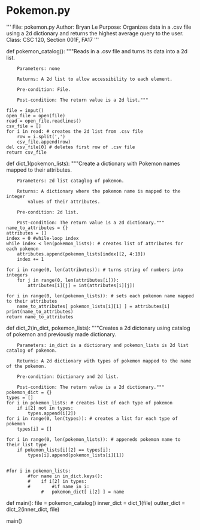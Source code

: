 # Pokemon.py

'''
    File: pokemon.py
    Author: Bryan Le
    Purpose: Organizes data in a .csv file using a 2d dictionary and returns
         the highest average query to the user.
    Class: CSC 120, Section 001F, FA17
'''

def pokemon_catalog():
    """Reads in a .csv file and turns its data into a 2d list.
      
        Parameters: none
      
        Returns: A 2d list to allow accessibility to each element.
      
        Pre-condition: File.
      
        Post-condition: The return value is a 2d list."""  
     
    file = input()
    open_file = open(file)
    read = open_file.readlines()
    csv_file = []
    for i in read: # creates the 2d list from .csv file
        row = i.split(',')
        csv_file.append(row)
    del csv_file[0] # deletes first row of .csv file
    return csv_file

def dict_1(pokemon_lists):
    """Create a dictionary with Pokemon names mapped to their attributes.
      
        Parameters: 2d list cataglog of pokemon.
      
        Returns: A dictionary where the pokemon name is mapped to the integer
            values of their attributes.
      
        Pre-condition: 2d list.
      
        Post-condition: The return value is a 2d dictionary."""    
    name_to_attributes = {}
    attributes = []
    index = 0 #while-loop index
    while index < len(pokemon_lists): # creates list of attributes for each pokemon
        attributes.append(pokemon_lists[index][2, 4:10])    
        index += 1

    for i in range(0, len(attributes)): # turns string of numbers into integers
        for j in range(0, len(attributes[i])):
            attributes[i][j] = int(attributes[i][j])        
    
    for i in range(0, len(pokemon_lists)): # sets each pokemon name mapped to their attributes
        name_to_attributes[ pokemon_lists[i][1] ] = attributes[i]
    print(name_to_attributes)
    return name_to_attributes

def dict_2(in_dict, pokemon_lists):
    """Creates a 2d dictonary using catalog of pokemon and previously 
        made dictionary.
      
        Parameters: in_dict is a dictionary and pokemon_lists is 2d list catalog of pokemon.
        
        Returns: A 2d dictionary with types of pokemon mapped to the name of the pokemon.
      
        Pre-condition: Dictionary and 2d list.
      
        Post-condition: The return value is a 2d dictionary."""    
    pokemon_dict = {}
    types = []
    for i in pokemon_lists: # creates list of each type of pokemon
        if i[2] not in types:
            types.append(i[2])
    for i in range(0, len(types)): # creates a list for each type of pokemon
        types[i] = []
        
    for i in range(0, len(pokemon_lists)): # appeneds pokemon name to their list type
        if pokemon_lists[i][2] == types[i]:
            types[i].append(pokemon_lists[i][1])
            
        
    #for i in pokemon_lists:
            #for name in in_dict.keys():
            #    if i[2] in types:
            #        #if name in i:
                 #   pokemon_dict[ i[2] ] = name
                 
def main():
    file = pokemon_catalog()
    inner_dict = dict_1(file)
    outter_dict = dict_2(inner_dict, file)
    
main()
